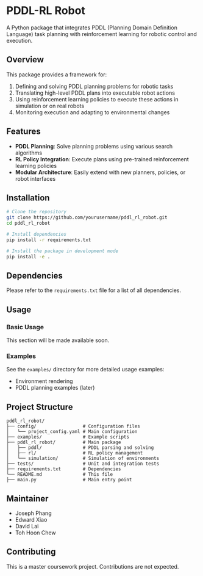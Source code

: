 # PDDL-RL Robot

A Python package that integrates PDDL (Planning Domain Definition Language) task planning with reinforcement learning for robotic control and execution.

## Overview

This package provides a framework for:
1. Defining and solving PDDL planning problems for robotic tasks
2. Translating high-level PDDL plans into executable robot actions
3. Using reinforcement learning policies to execute these actions in simulation or on real robots
4. Monitoring execution and adapting to environmental changes

## Features

- **PDDL Planning**: Solve planning problems using various search algorithms
- **RL Policy Integration**: Execute plans using pre-trained reinforcement learning policies
- **Modular Architecture**: Easily extend with new planners, policies, or robot interfaces

## Installation

```bash
# Clone the repository
git clone https://github.com/yourusername/pddl_rl_robot.git
cd pddl_rl_robot

# Install dependencies
pip install -r requirements.txt

# Install the package in development mode
pip install -e .
```

## Dependencies

Please refer to the `requirements.txt` file for a list of all dependencies.

## Usage

### Basic Usage

This section will be made available soon.

### Examples

See the `examples/` directory for more detailed usage examples:

- Environment rendering
- PDDL planning examples (later)

## Project Structure

```
pddl_rl_robot/
├── config/                 # Configuration files
│   └── project_config.yaml # Main configuration
├── examples/               # Example scripts
├── pddl_rl_robot/          # Main package
│   ├── pddl/               # PDDL parsing and solving
│   ├── rl/                 # RL policy management
│   └── simulation/         # Simulation of environments
├── tests/                  # Unit and integration tests
├── requirements.txt        # Dependencies
└── README.md               # This file
├── main.py                 # Main entry point
```

## Maintainer

- Joseph Phang
- Edward Xiao
- David Lai
- Toh Hoon Chew

## Contributing

This is a master coursework project. Contributions are not expected.


